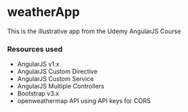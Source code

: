 # weatherApp

This is the illustrative app from the Udemy AngularJS Course

### Resources used

- AngularJS v1.x
- AngularJS Custom Directive
- AngularJS Custom Service
- AngularJS Multiple Controllers
- Bootstrap v3.x
- openweathermap API using API keys for CORS





